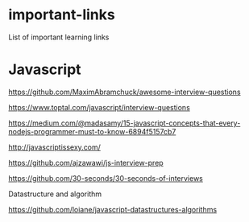 # important-links
List of important learning links

# Javascript

https://github.com/MaximAbramchuck/awesome-interview-questions

https://www.toptal.com/javascript/interview-questions

https://medium.com/@madasamy/15-javascript-concepts-that-every-nodejs-programmer-must-to-know-6894f5157cb7

http://javascriptissexy.com/

https://github.com/ajzawawi/js-interview-prep

https://github.com/30-seconds/30-seconds-of-interviews

Datastructure and algorithm

https://github.com/loiane/javascript-datastructures-algorithms
